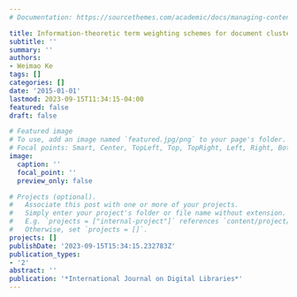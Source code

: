 ```yaml
---
# Documentation: https://sourcethemes.com/academic/docs/managing-content/

title: Information-theoretic term weighting schemes for document clustering and classification
subtitle: ''
summary: ''
authors:
- Weimao Ke
tags: []
categories: []
date: '2015-01-01'
lastmod: 2023-09-15T11:34:15-04:00
featured: false
draft: false

# Featured image
# To use, add an image named `featured.jpg/png` to your page's folder.
# Focal points: Smart, Center, TopLeft, Top, TopRight, Left, Right, BottomLeft, Bottom, BottomRight.
image:
  caption: ''
  focal_point: ''
  preview_only: false

# Projects (optional).
#   Associate this post with one or more of your projects.
#   Simply enter your project's folder or file name without extension.
#   E.g. `projects = ["internal-project"]` references `content/project/deep-learning/index.md`.
#   Otherwise, set `projects = []`.
projects: []
publishDate: '2023-09-15T15:34:15.232783Z'
publication_types:
- '2'
abstract: ''
publication: '*International Journal on Digital Libraries*'
---
```

